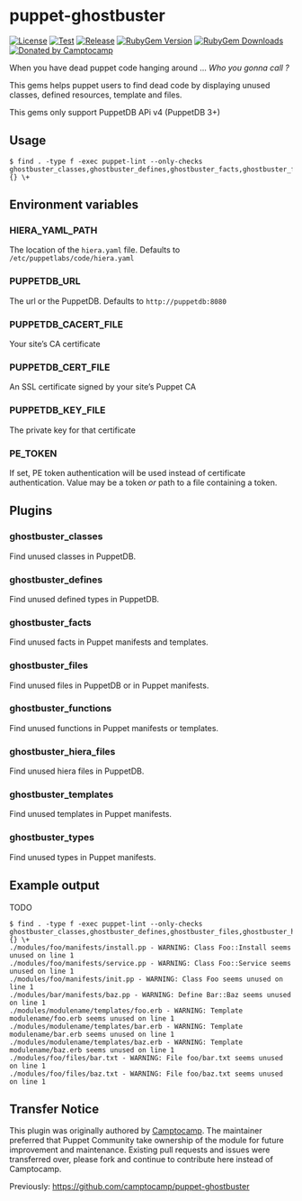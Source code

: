 puppet-ghostbuster
==================

[![License](https://img.shields.io/github/license/voxpupuli/puppet-ghostbuster.svg)](https://github.com/voxpupuli/puppet-ghostbuster/blob/master/LICENSE)
[![Test](https://github.com/voxpupuli/puppet-ghostbuster/actions/workflows/test.yml/badge.svg)](https://github.com/voxpupuli/puppet-ghostbuster/actions/workflows/test.yml)
[![Release](https://github.com/voxpupuli/puppet-ghostbuster/actions/workflows/release.yml/badge.svg)](https://github.com/voxpupuli/puppet-ghostbuster/actions/workflows/release.yml)
[![RubyGem Version](https://img.shields.io/gem/v/puppet-ghostbuster.svg)](https://rubygems.org/gems/puppet-ghostbuster)
[![RubyGem Downloads](https://img.shields.io/gem/dt/puppet-ghostbuster.svg)](https://rubygems.org/gems/puppet-ghostbuster)
[![Donated by Camptocamp](https://img.shields.io/badge/donated%20by-camptocamp-fb7047.svg)](#transfer-notice)

When you have dead puppet code hanging around ...
*Who you gonna call ?*


This gems helps puppet users to find dead code by displaying unused classes, defined resources, template and files.

This gems only support PuppetDB APi v4 (PuppetDB 3+)

Usage
-----

```shell
$ find . -type f -exec puppet-lint --only-checks ghostbuster_classes,ghostbuster_defines,ghostbuster_facts,ghostbuster_files,ghostbuster_functions,ghostbuster_hiera_files,ghostbuster_templates,ghostbuster_types {} \+
```

Environment variables
---------------------

### HIERA_YAML_PATH

The location of the `hiera.yaml` file. Defaults to `/etc/puppetlabs/code/hiera.yaml`

### PUPPETDB_URL

The url or the PuppetDB. Defaults to `http://puppetdb:8080`

### PUPPETDB_CACERT_FILE

Your site’s CA certificate

### PUPPETDB_CERT_FILE

An SSL certificate signed by your site’s Puppet CA

### PUPPETDB_KEY_FILE

The private key for that certificate

### PE_TOKEN

If set, PE token authentication will be used instead of certificate authentication.
Value may be a token _or_ path to a file containing a token.

Plugins
-------

### ghostbuster_classes

Find unused classes in PuppetDB.

### ghostbuster_defines

Find unused defined types in PuppetDB.

### ghostbuster_facts

Find unused facts in Puppet manifests and templates.

### ghostbuster_files

Find unused files in PuppetDB or in Puppet manifests.

### ghostbuster_functions

Find unused functions in Puppet manifests or templates.

### ghostbuster_hiera_files

Find unused hiera files in PuppetDB.

### ghostbuster_templates

Find unused templates in Puppet manifests.

### ghostbuster_types

Find unused types in Puppet manifests.

Example output
--------------

TODO
```
$ find . -type f -exec puppet-lint --only-checks ghostbuster_classes,ghostbuster_defines,ghostbuster_files,ghostbuster_hiera_files,ghostbuster_templates {} \+
./modules/foo/manifests/install.pp - WARNING: Class Foo::Install seems unused on line 1
./modules/foo/manifests/service.pp - WARNING: Class Foo::Service seems unused on line 1
./modules/foo/manifests/init.pp - WARNING: Class Foo seems unused on line 1
./modules/bar/manifests/baz.pp - WARNING: Define Bar::Baz seems unused on line 1
./modules/modulename/templates/foo.erb - WARNING: Template modulename/foo.erb seems unused on line 1
./modules/modulename/templates/bar.erb - WARNING: Template modulename/bar.erb seems unused on line 1
./modules/modulename/templates/baz.erb - WARNING: Template modulename/baz.erb seems unused on line 1
./modules/foo/files/bar.txt - WARNING: File foo/bar.txt seems unused on line 1
./modules/foo/files/baz.txt - WARNING: File foo/baz.txt seems unused on line 1
```

## Transfer Notice

This plugin was originally authored by [Camptocamp](http://www.camptocamp.com).
The maintainer preferred that Puppet Community take ownership of the module for future improvement and maintenance.
Existing pull requests and issues were transferred over, please fork and continue to contribute here instead of Camptocamp.

Previously: https://github.com/camptocamp/puppet-ghostbuster
